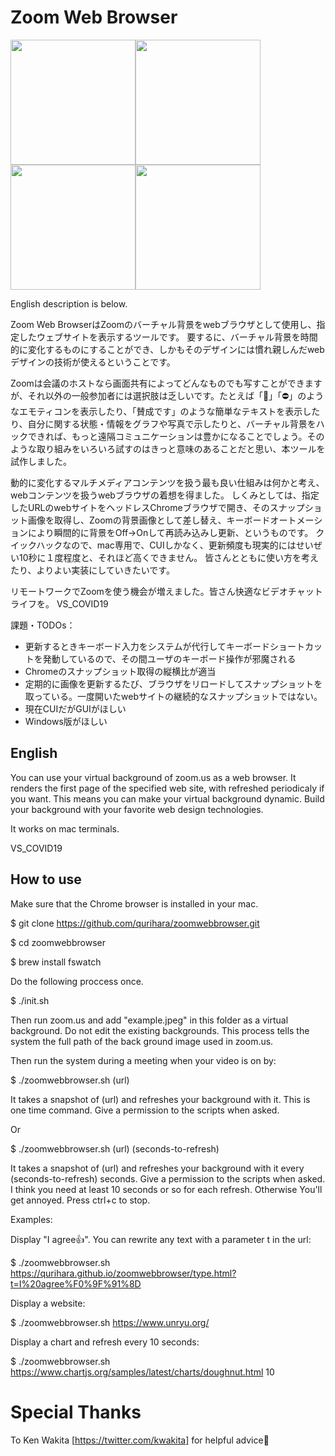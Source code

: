 # Zoom Web Browser

<img src="https://qurihara.github.io/zoomwebbrowser/img/text-e.png" height=200><img src="https://qurihara.github.io/zoomwebbrowser/img/text.png" height=200><img src="https://qurihara.github.io/zoomwebbrowser/img/chart.png" height=200><img src="https://qurihara.github.io/zoomwebbrowser/img/browse.png" height=200>

English description is below.

Zoom Web BrowserはZoomのバーチャル背景をwebブラウザとして使用し、指定したウェブサイトを表示するツールです。
要するに、バーチャル背景を時間的に変化するものにすることができ、しかもそのデザインには慣れ親しんだwebデザインの技術が使えるということです。

Zoomは会議のホストなら画面共有によってどんなものでも写すことができますが、それ以外の一般参加者には選択肢は乏しいです。たとえば「🙂」「⛔️」のようなエモティコンを表示したり、「賛成です」のような簡単なテキストを表示したり、自分に関する状態・情報をグラフや写真で示したりと、バーチャル背景をハックできれば、もっと遠隔コミュニケーションは豊かになることでしょう。そのような取り組みをいろいろ試すのはきっと意味のあることだと思い、本ツールを試作しました。

動的に変化するマルチメディアコンテンツを扱う最も良い仕組みは何かと考え、webコンテンツを扱うwebブラウザの着想を得ました。
しくみとしては、指定したURLのwebサイトをヘッドレスChromeブラウザで開き、そのスナップショット画像を取得し、Zoomの背景画像として差し替え、キーボードオートメーションにより瞬間的に背景をOff→Onして再読み込みし更新、というものです。
クイックハックなので、mac専用で、CUIしかなく、更新頻度も現実的にはせいぜい10秒に１度程度と、それほど高くできません。
皆さんとともに使い方を考えたり、よりよい実装にしていきたいです。

リモートワークでZoomを使う機会が増えました。皆さん快適なビデオチャットライフを。  VS_COVID19

課題・TODOs：
* 更新するときキーボード入力をシステムが代行してキーボードショートカットを発動しているので、その間ユーザのキーボード操作が邪魔される
* Chromeのスナップショット取得の縦横比が適当
* 定期的に画像を更新するたび、ブラウザをリロードしてスナップショットを取っている。一度開いたwebサイトの継続的なスナップショットではない。
* 現在CUIだがGUIがほしい
* Windows版がほしい

## English

You can use your virtual background of zoom.us as a web browser.
It renders the first page of the specified web site, with refreshed periodicaly if you want.
This means you can make your virtual background dynamic. Build your background with your favorite web design technologies.

It works on mac terminals.

VS_COVID19

## How to use

Make sure that the Chrome browser is installed in your mac.

$ git clone https://github.com/qurihara/zoomwebbrowser.git

$ cd zoomwebbrowser

$ brew install fswatch

Do the following proccess once.

$ ./init.sh

Then run zoom.us and add "example.jpeg" in this folder as a virtual background. Do not edit the existing backgrounds.
This process tells the system the full path of the back ground image used in zoom.us.

Then run the system during a meeting when your video is on by:

$ ./zoomwebbrowser.sh (url)

It takes a snapshot of (url) and refreshes your background with it. This is one time command.
Give a permission to the scripts when asked.

Or

$ ./zoomwebbrowser.sh (url) (seconds-to-refresh)

It takes a snapshot of (url) and refreshes your background with it every (seconds-to-refresh) seconds.
Give a permission to the scripts when asked.
I think you need at least 10 seconds or so for each refresh. Otherwise You'll get annoyed.
Press ctrl+c to stop.

Examples:

Display "I agree👍". You can rewrite any text with a parameter t in the url:

$ ./zoomwebbrowser.sh https://qurihara.github.io/zoomwebbrowser/type.html?t=I%20agree%F0%9F%91%8D

Display a website:

$ ./zoomwebbrowser.sh https://www.unryu.org/

Display a chart and refresh every 10 seconds:

$ ./zoomwebbrowser.sh https://www.chartjs.org/samples/latest/charts/doughnut.html 10

# Special Thanks

To Ken Wakita [https://twitter.com/kwakita] for helpful advice🙂
